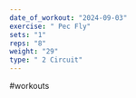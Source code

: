 ```yaml
---
date_of_workout: "2024-09-03"
exercise: " Pec Fly"
sets: "1"
reps: "8"
weight: "29"
type: " 2 Circuit"
---
```

#workouts